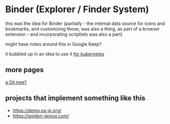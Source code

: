 # Binder (Explorer / Finder System)

this was the idea for Binder (partially - the internal data source for icons and bookmarks, and customizing those, was also a thing, as part of a browser extension - and incorporating scriptlets was also a part)

might have notes around this in Google Keep?

it bubbled up in an idea to use it [for kubernetes](989ccbc6-fd86-454c-ae87-21b20a54e479.md)

## more pages

[a Git tree?](2c25c334-4db2-4ee0-9f08-215ac3e09d7e.md)

## projects that implement something like this

- https://demo.os-js.org/
- https://golden-layout.com/
